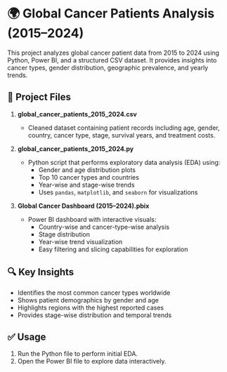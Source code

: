 
# 🌍 Global Cancer Patients Analysis (2015–2024)

This project analyzes global cancer patient data from 2015 to 2024 using Python, Power BI, and a structured CSV dataset. It provides insights into cancer types, gender distribution, geographic prevalence, and yearly trends.

## 📁 Project Files

1. **global_cancer_patients_2015_2024.csv**
   - Cleaned dataset containing patient records including age, gender, country, cancer type, stage, survival years, and treatment costs.

2. **global_cancer_patients_2015_2024.py**
   - Python script that performs exploratory data analysis (EDA) using:
     - Gender and age distribution plots
     - Top 10 cancer types and countries
     - Year-wise and stage-wise trends
     - Uses `pandas`, `matplotlib`, and `seaborn` for visualizations

3. **Global Cancer Dashboard (2015–2024).pbix**
   - Power BI dashboard with interactive visuals:
     - Country-wise and cancer-type-wise analysis
     - Stage distribution
     - Year-wise trend visualization
     - Easy filtering and slicing capabilities for exploration

## 🔍 Key Insights
- Identifies the most common cancer types worldwide
- Shows patient demographics by gender and age
- Highlights regions with the highest reported cases
- Provides stage-wise distribution and temporal trends

## ✅ Usage
1. Run the Python file to perform initial EDA.
2. Open the Power BI file to explore data interactively.
